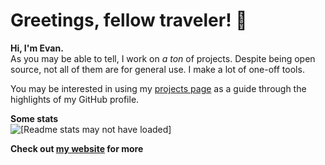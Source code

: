 # Greetings, fellow traveler! 👋
**Hi, I'm Evan.**<br>
As you may be able to tell, I work on *a ton* of projects. Despite being open source, not all of them are for general use. I make a lot of one-off tools.

You may be interested in using my [projects page](https://ewpratten.com/projects) as a guide through the highlights of my GitHub profile.

**Some stats**<br>
<img src="https://github-readme-stats.vercel.app/api?username=ewpratten&show_icons=true&count_private=true&hide=stars&hide_title=true&hide_rank=true&include_all_commits=true&hide_border=true&border_radius=0" alt="[Readme stats may not have loaded]">

**Check out <a href="https://ewpratten.com" rel="me">my website</a> for more**
